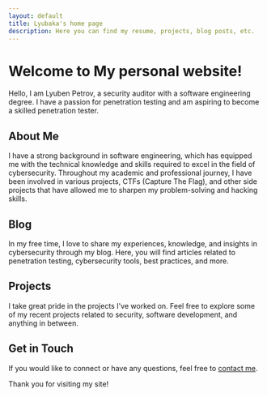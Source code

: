 ```yaml
---
layout: default
title: Lyubaka's home page
description: Here you can find my resume, projects, blog posts, etc.
---
```


# Welcome to My personal website!

Hello, I am Lyuben Petrov, a security auditor with a software engineering degree. I have a passion for penetration testing and am aspiring to become a skilled penetration tester.

## About Me

I have a strong background in software engineering, which has equipped me with the technical knowledge and skills required to excel in the field of cybersecurity. Throughout my academic and professional journey, I have been involved in various projects, CTFs (Capture The Flag), and other side projects that have allowed me to sharpen my problem-solving and hacking skills.

## Blog

In my free time, I love to share my experiences, knowledge, and insights in cybersecurity through my blog. Here, you will find articles related to penetration testing, cybersecurity tools, best practices, and more.

## Projects

I take great pride in the projects I've worked on. Feel free to explore some of my recent projects related to security, software development, and anything in between.

## Get in Touch

If you would like to connect or have any questions, feel free to [contact me](mailto:lyubenlp.work@gmail.com).

Thank you for visiting my site!

